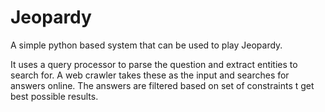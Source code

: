 Jeopardy
========

A simple python based system that can be used to play Jeopardy. 

It uses a query processor to parse the question and extract entities to search for. A web crawler takes these as the input and searches for answers online. The answers are filtered based on set of constraints t get best possible results.

